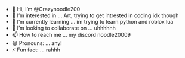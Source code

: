 - 👋 Hi, I’m @Crazynoodle200
- 👀 I’m interested in ... Art, trying to get intrested in coding idk though
- 🌱 I’m currently learning ... im trying to learn python and roblox lua
- 💞️ I’m looking to collaborate on ... uhhhhhh
- 📫 How to reach me ... my discord noodle20009
- 😄 Pronouns: ... any!
- ⚡ Fun fact: ... rahhh

<!---
Crazynoodle200/Crazynoodle200 is a ✨ special ✨ repository because its `README.md` (this file) appears on your GitHub profile.
You can click the Preview link to take a look at your changes.
--->
